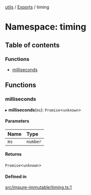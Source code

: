 [utils](../README.md) / [Exports](../modules.md) / timing

# Namespace: timing

## Table of contents

### Functions

- [milliseconds](timing.md#milliseconds)

## Functions

### milliseconds

▸ **milliseconds**(`ms`): `Promise`<`unknown`\>

#### Parameters

| Name | Type |
| :------ | :------ |
| `ms` | `number` |

#### Returns

`Promise`<`unknown`\>

#### Defined in

[src/impure-immutable/timing.ts:1](https://github.com/alpinisme/utils/blob/b18b845/src/impure-immutable/timing.ts#L1)
